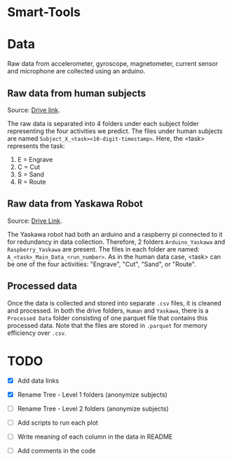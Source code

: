 # Smart-Tools

# Data

Raw data from accelerometer, gyroscope, magnetometer, current sensor and microphone are collected using an arduino. 

## Raw data from human subjects

Source: [Drive link](https://drive.google.com/drive/folders/1gMgDPZyN0-7_UrQwlaAjl749x5vUcy1g?usp=share_link). 

The raw data is separated into 4 folders under each subject folder representing the four activities we predict. The files under human subjects are named `Subject_X_<task><10-digit-timestamp>`. Here, the \<task> represents the task: 

1. E = Engrave
2. C = Cut
3. S = Sand
4. R = Route

## Raw data from Yaskawa Robot

Source: [Drive Link](https://drive.google.com/drive/folders/1zDdbZgHg_TPNEmvVnSW1UaLOGJWqyEIY?usp=share_link). 

The Yaskawa robot had both an arduino and a raspberry pi connected to it for redundancy in data collection. Therefore, 2 folders `Arduino_Yaskawa` and `Raspberry_Yaskawa` are present. The files in each folder are named: `A_<task>_Main_Data_<run_number>`. As in the human data case, \<task> can be one of the four activities: "Engrave", "Cut", "Sand", or "Route". 

## Processed data

Once the data is collected and stored into separate `.csv` files, it is cleaned and processed. In both the drive folders, `Human` and `Yaskawa`, there is a `Processed Data` folder consisting of one parquet file that contains this processed data. Note that the files are stored in `.parquet` for memory efficiency over `.csv`. 

# TODO

- [X] Add data links
- [X] Rename Tree - Level 1 folders (anonymize subjects)
- [ ] Rename Tree - Level 2 folders (anonymize subjects)
- [ ] Add scripts to run each plot
- [ ] Write meaning of each column in the data in README
- [ ] Add comments in the code

 

